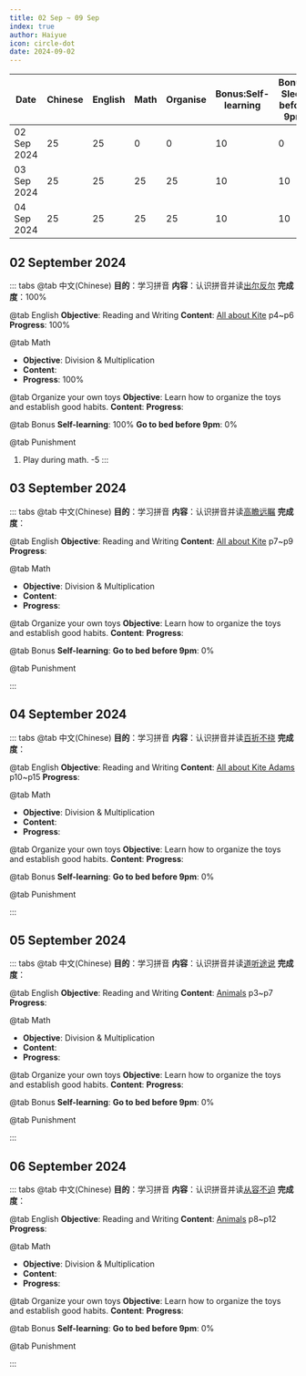 ```yaml
---
title: 02 Sep ~ 09 Sep
index: true
author: Haiyue
icon: circle-dot
date: 2024-09-02
---
```


| Date | Chinese | English | Math | Organise | Bonus:Self-learning | Bonus: Sleep before 9pm | Punishment | Total |
| -- | -- | -- | -- | -- | -- | -- | -- | -- |
|02 Sep 2024 | 25 | 25 | 0 | 0 | 10 | 0 | Play during doing Math: -5 | 55 |
|03 Sep 2024 | 25 | 25 | 25 | 25 | 10 | 10 |  | 120 |
|04 Sep 2024 | 25 | 25 | 25 | 25 | 10 | 10 |  | 120 |


## 02 September 2024
::: tabs
@tab 中文(Chinese)
**目的**：学习拼音
**内容**：认识拼音并读[出尔反尔](/chinese/idiom/2024-01-10_出尔反尔.html)
**完成度**：100%

@tab English
**Objective**: Reading and Writing
**Content**: [All about Kite](/english/reading/K/02.AllAboutKite.html) p4~p6
**Progress**: 100%

@tab Math
* **Objective**: Division & Multiplication
* **Content**: 
* **Progress**: 100%

@tab Organize your own toys
**Objective**: Learn how to organize the toys and establish good habits.
**Content**: 
**Progress**: 

@tab Bonus
**Self-learning**: 100%
**Go to bed before 9pm**: 0%

@tab Punishment
1. Play during math. -5
:::


## 03 September 2024
::: tabs
@tab 中文(Chinese)
**目的**：学习拼音
**内容**：认识拼音并读[高瞻远瞩](/chinese/idiom/2024-01-07_高瞻远瞩.html)
**完成度**：

@tab English
**Objective**: Reading and Writing
**Content**: [All about Kite](/english/reading/K/02.AllAboutKite.html) p7~p9
**Progress**: 

@tab Math
* **Objective**: Division & Multiplication
* **Content**: 
* **Progress**: 

@tab Organize your own toys
**Objective**: Learn how to organize the toys and establish good habits.
**Content**: 
**Progress**: 

@tab Bonus
**Self-learning**: 
**Go to bed before 9pm**: 0%

@tab Punishment

:::

## 04 September 2024
::: tabs
@tab 中文(Chinese)
**目的**：学习拼音
**内容**：认识拼音并读[百折不挠](/chinese/idiom/2024-01-04_百折不挠.html)
**完成度**：

@tab English
**Objective**: Reading and Writing
**Content**: [All about Kite Adams](/english/reading/K/02.AllAboutKite.html) p10~p15
**Progress**: 

@tab Math
* **Objective**: Division & Multiplication
* **Content**: 
* **Progress**: 

@tab Organize your own toys
**Objective**: Learn how to organize the toys and establish good habits.
**Content**: 
**Progress**: 

@tab Bonus
**Self-learning**: 
**Go to bed before 9pm**: 0%

@tab Punishment

:::


## 05 September 2024
::: tabs
@tab 中文(Chinese)
**目的**：学习拼音
**内容**：认识拼音并读[道听途说](/chinese/idiom/2024-01-09_道听途说.html)
**完成度**：

@tab English
**Objective**: Reading and Writing
**Content**: [Animals](/english/reading/K/03.Animals.html.html) p3~p7
**Progress**: 

@tab Math
* **Objective**: Division & Multiplication
* **Content**: 
* **Progress**: 

@tab Organize your own toys
**Objective**: Learn how to organize the toys and establish good habits.
**Content**: 
**Progress**: 

@tab Bonus
**Self-learning**: 
**Go to bed before 9pm**: 0%

@tab Punishment

:::


## 06 September 2024
::: tabs
@tab 中文(Chinese)
**目的**：学习拼音
**内容**：认识拼音并读[从容不迫](/chinese/idiom/2024-01-11_从容不迫.html)
**完成度**：

@tab English
**Objective**: Reading and Writing
**Content**: [Animals](/english/reading/K/03.Animals.html.html) p8~p12
**Progress**: 

@tab Math
* **Objective**: Division & Multiplication
* **Content**: 
* **Progress**: 

@tab Organize your own toys
**Objective**: Learn how to organize the toys and establish good habits.
**Content**: 
**Progress**: 

@tab Bonus
**Self-learning**: 
**Go to bed before 9pm**: 0%

@tab Punishment

:::